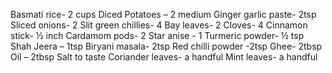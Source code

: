 Basmati rice- 2 cups
Diced Potatoes – 2 medium
Ginger garlic paste- 2tsp
Sliced onions- 2
Slit green chillies- 4
Bay leaves- 2
Cloves- 4
Cinnamon stick- ½ inch
Cardamom pods- 2
Star anise - 1
Turmeric powder- ½ tsp
Shah Jeera – 1tsp
Biryani masala- 2tsp
Red chilli powder -2tsp
Ghee- 2tbsp
Oil – 2tbsp
Salt to taste
Coriander leaves- a handful
Mint leaves- a handful
